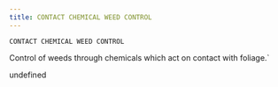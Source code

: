 ```yaml
---
title: CONTACT CHEMICAL WEED CONTROL
---
```

`CONTACT CHEMICAL WEED CONTROL`

Control of weeds through chemicals which act on contact with foliage.`

undefined
